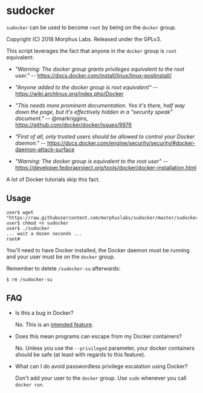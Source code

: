 sudocker
========

`sudocker` can be used to become `root` by being on the `docker` group.

Copyright (C) 2018  Morphus Labs.  Released under the GPLv3.

This script leverages the fact that anyone in the `docker` group is `root`
equivalent:

* _"Warning: The docker group grants privileges equivalent to the root user."_
        -- https://docs.docker.com/install/linux/linux-postinstall/

* _"Anyone added to the docker group is root equivalent"_
        -- https://wiki.archlinux.org/index.php/Docker

* _"This needs more prominent documentation. Yes it's there, half way down
    the page, but it's effectively hidden in a "security speak" document."_
        -- @markriggins, https://github.com/docker/docker/issues/9976

* _"First of all, only trusted users should be allowed to control your Docker
   daemon."_
        -- https://docs.docker.com/engine/security/security/#docker-daemon-attack-surface

* _"Warning: The docker group is equivalent to the root user"_
        -- https://developer.fedoraproject.org/tools/docker/docker-installation.html

A lot of Docker tutorials skip this fact.


Usage
-----

	user$ wget "https://raw.githubusercontent.com/morphuslabs/sudocker/master/sudocker"
	user$ chmod +x sudocker
	user$ ./sudocker
	... wait a dozen seconds ...
	root#

You'll need to have Docker installed, the Docker daemon must be running and
your user must be on the `docker` group.

Remember to delete `/sudocker-su` afterwards:

	$ rm /sudocker-su


FAQ
---

* Is this a bug in Docker?

	No.  This is an [intended feature].


* Does this mean programs can escape from my Docker containers?

	No.  Unless you use the `--privileged` parameter, your docker containers
	should be safe (at least with regards to this feature).


* What can I do avoid passwordless privilege escalation using Docker?

	Don't add your user to the `docker` group.
	Use `sudo` whenever you call `docker run`.


[intended feature]: https://github.com/docker/docker/issues/9976
